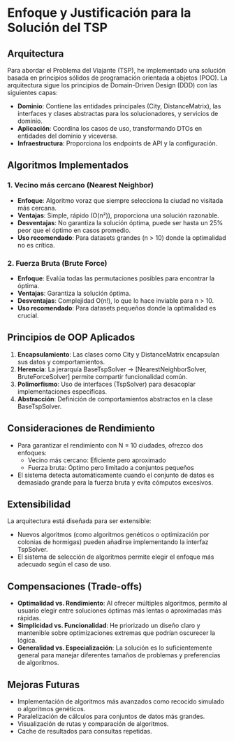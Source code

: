 # Enfoque y Justificación para la Solución del TSP

## Arquitectura

Para abordar el Problema del Viajante (TSP), he implementado una solución basada en principios sólidos de programación orientada a objetos (POO). La arquitectura sigue los principios de Domain-Driven Design (DDD) con las siguientes capas:

- **Dominio**: Contiene las entidades principales (City, DistanceMatrix), las interfaces y clases abstractas para los solucionadores, y servicios de dominio.
- **Aplicación**: Coordina los casos de uso, transformando DTOs en entidades del dominio y viceversa.
- **Infraestructura**: Proporciona los endpoints de API y la configuración.

## Algoritmos Implementados

### 1. Vecino más cercano (Nearest Neighbor)
- **Enfoque**: Algoritmo voraz que siempre selecciona la ciudad no visitada más cercana.
- **Ventajas**: Simple, rápido (O(n²)), proporciona una solución razonable.
- **Desventajas**: No garantiza la solución óptima, puede ser hasta un 25% peor que el óptimo en casos promedio.
- **Uso recomendado**: Para datasets grandes (n > 10) donde la optimalidad no es crítica.

### 2. Fuerza Bruta (Brute Force)
- **Enfoque**: Evalúa todas las permutaciones posibles para encontrar la óptima.
- **Ventajas**: Garantiza la solución óptima.
- **Desventajas**: Complejidad O(n!), lo que lo hace inviable para n > 10.
- **Uso recomendado**: Para datasets pequeños donde la optimalidad es crucial.

## Principios de OOP Aplicados

1. **Encapsulamiento**: Las clases como City y DistanceMatrix encapsulan sus datos y comportamientos.
2. **Herencia**: La jerarquía BaseTspSolver → [NearestNeighborSolver, BruteForceSolver] permite compartir funcionalidad común.
3. **Polimorfismo**: Uso de interfaces (TspSolver) para desacoplar implementaciones específicas.
4. **Abstracción**: Definición de comportamientos abstractos en la clase BaseTspSolver.

## Consideraciones de Rendimiento

- Para garantizar el rendimiento con N = 10 ciudades, ofrezco dos enfoques:
  - Vecino más cercano: Eficiente pero aproximado
  - Fuerza bruta: Óptimo pero limitado a conjuntos pequeños
- El sistema detecta automáticamente cuando el conjunto de datos es demasiado grande para la fuerza bruta y evita cómputos excesivos.

## Extensibilidad

La arquitectura está diseñada para ser extensible:
- Nuevos algoritmos (como algoritmos genéticos o optimización por colonias de hormigas) pueden añadirse implementando la interfaz TspSolver.
- El sistema de selección de algoritmos permite elegir el enfoque más adecuado según el caso de uso.

## Compensaciones (Trade-offs)

- **Optimalidad vs. Rendimiento**: Al ofrecer múltiples algoritmos, permito al usuario elegir entre soluciones óptimas más lentas o aproximadas más rápidas.
- **Simplicidad vs. Funcionalidad**: He priorizado un diseño claro y mantenible sobre optimizaciones extremas que podrían oscurecer la lógica.
- **Generalidad vs. Especialización**: La solución es lo suficientemente general para manejar diferentes tamaños de problemas y preferencias de algoritmos.

## Mejoras Futuras

- Implementación de algoritmos más avanzados como recocido simulado o algoritmos genéticos.
- Paralelización de cálculos para conjuntos de datos más grandes.
- Visualización de rutas y comparación de algoritmos.
- Cache de resultados para consultas repetidas.
